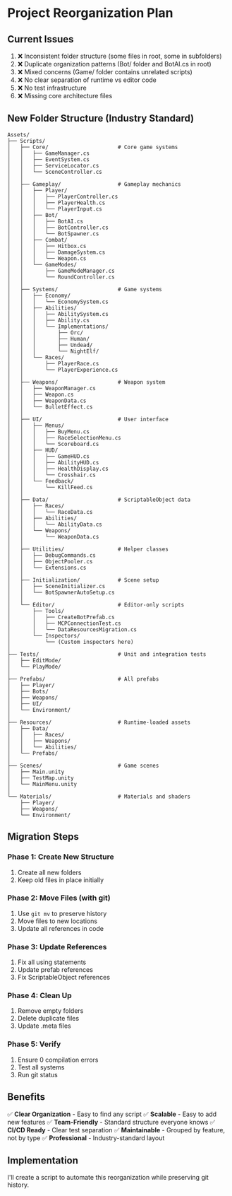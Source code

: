 # Project Reorganization Plan

## Current Issues
1. ❌ Inconsistent folder structure (some files in root, some in subfolders)
2. ❌ Duplicate organization patterns (Bot/ folder and BotAI.cs in root)
3. ❌ Mixed concerns (Game/ folder contains unrelated scripts)
4. ❌ No clear separation of runtime vs editor code
5. ❌ No test infrastructure
6. ❌ Missing core architecture files

## New Folder Structure (Industry Standard)

```
Assets/
├── Scripts/
│   ├── Core/                      # Core game systems
│   │   ├── GameManager.cs
│   │   ├── EventSystem.cs
│   │   ├── ServiceLocator.cs
│   │   └── SceneController.cs
│   │
│   ├── Gameplay/                  # Gameplay mechanics
│   │   ├── Player/
│   │   │   ├── PlayerController.cs
│   │   │   ├── PlayerHealth.cs
│   │   │   └── PlayerInput.cs
│   │   ├── Bot/
│   │   │   ├── BotAI.cs
│   │   │   ├── BotController.cs
│   │   │   └── BotSpawner.cs
│   │   ├── Combat/
│   │   │   ├── Hitbox.cs
│   │   │   ├── DamageSystem.cs
│   │   │   └── Weapon.cs
│   │   └── GameModes/
│   │       ├── GameModeManager.cs
│   │       └── RoundController.cs
│   │
│   ├── Systems/                   # Game systems
│   │   ├── Economy/
│   │   │   └── EconomySystem.cs
│   │   ├── Abilities/
│   │   │   ├── AbilitySystem.cs
│   │   │   ├── Ability.cs
│   │   │   └── Implementations/
│   │   │       ├── Orc/
│   │   │       ├── Human/
│   │   │       ├── Undead/
│   │   │       └── NightElf/
│   │   └── Races/
│   │       ├── PlayerRace.cs
│   │       └── PlayerExperience.cs
│   │
│   ├── Weapons/                   # Weapon system
│   │   ├── WeaponManager.cs
│   │   ├── Weapon.cs
│   │   ├── WeaponData.cs
│   │   └── BulletEffect.cs
│   │
│   ├── UI/                        # User interface
│   │   ├── Menus/
│   │   │   ├── BuyMenu.cs
│   │   │   ├── RaceSelectionMenu.cs
│   │   │   └── Scoreboard.cs
│   │   ├── HUD/
│   │   │   ├── GameHUD.cs
│   │   │   ├── AbilityHUD.cs
│   │   │   ├── HealthDisplay.cs
│   │   │   └── Crosshair.cs
│   │   └── Feedback/
│   │       └── KillFeed.cs
│   │
│   ├── Data/                      # ScriptableObject data
│   │   ├── Races/
│   │   │   └── RaceData.cs
│   │   ├── Abilities/
│   │   │   └── AbilityData.cs
│   │   └── Weapons/
│   │       └── WeaponData.cs
│   │
│   ├── Utilities/                 # Helper classes
│   │   ├── DebugCommands.cs
│   │   ├── ObjectPooler.cs
│   │   └── Extensions.cs
│   │
│   ├── Initialization/            # Scene setup
│   │   ├── SceneInitializer.cs
│   │   └── BotSpawnerAutoSetup.cs
│   │
│   └── Editor/                    # Editor-only scripts
│       ├── Tools/
│       │   ├── CreateBotPrefab.cs
│       │   ├── MCPConnectionTest.cs
│       │   └── DataResourcesMigration.cs
│       └── Inspectors/
│           └── (Custom inspectors here)
│
├── Tests/                         # Unit and integration tests
│   ├── EditMode/
│   └── PlayMode/
│
├── Prefabs/                       # All prefabs
│   ├── Player/
│   ├── Bots/
│   ├── Weapons/
│   ├── UI/
│   └── Environment/
│
├── Resources/                     # Runtime-loaded assets
│   ├── Data/
│   │   ├── Races/
│   │   ├── Weapons/
│   │   └── Abilities/
│   └── Prefabs/
│
├── Scenes/                        # Game scenes
│   ├── Main.unity
│   ├── TestMap.unity
│   └── MainMenu.unity
│
└── Materials/                     # Materials and shaders
    ├── Player/
    ├── Weapons/
    └── Environment/
```

## Migration Steps

### Phase 1: Create New Structure
1. Create all new folders
2. Keep old files in place initially

### Phase 2: Move Files (with git)
1. Use `git mv` to preserve history
2. Move files to new locations
3. Update all references in code

### Phase 3: Update References
1. Fix all using statements
2. Update prefab references
3. Fix ScriptableObject references

### Phase 4: Clean Up
1. Remove empty folders
2. Delete duplicate files
3. Update .meta files

### Phase 5: Verify
1. Ensure 0 compilation errors
2. Test all systems
3. Run git status

## Benefits

✅ **Clear Organization** - Easy to find any script
✅ **Scalable** - Easy to add new features
✅ **Team-Friendly** - Standard structure everyone knows
✅ **CI/CD Ready** - Clear test separation
✅ **Maintainable** - Grouped by feature, not by type
✅ **Professional** - Industry-standard layout

## Implementation

I'll create a script to automate this reorganization while preserving git history.
